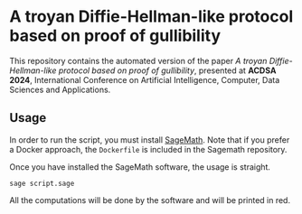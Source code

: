 # A troyan Diffie-Hellman-like protocol based on proof of gullibility

This repository contains the automated version of the paper *A troyan
Diffie-Hellman-like protocol based on proof of gullibility*, presented at
**ACDSA 2024**, International Conference on Artificial Intelligence, Computer,
Data Sciences and Applications.

## Usage

In order to run the script, you must install
[SageMath](https://github.com/sagemath/sage). Note that if you prefer a Docker
approach, the `Dockerfile` is included in the Sagemath repository.

Once you have installed the SageMath software, the usage is straight.
```
sage script.sage
```
All the computations will be done by the software and will be printed in red.
